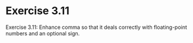 # Exercise 3.11

Exercise 3.11: Enhance comma so that it deals correctly with floating-point numbers and an optional sign.